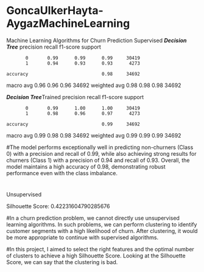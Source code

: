 # GoncaUlkerHayta-AygazMachineLearning
Machine Learning Algorithms for Churn Prediction
Supervised
*****Decision Tree*****
              precision    recall  f1-score   support

           0       0.99      0.99      0.99     30419
           1       0.94      0.93      0.93      4273

    accuracy                           0.98     34692
   macro avg       0.96      0.96      0.96     34692
weighted avg       0.98      0.98      0.98     34692

*****Decision Tree*****Trained
              precision    recall  f1-score   support

           0       0.99      1.00      1.00     30419
           1       0.98      0.96      0.97      4273

    accuracy                           0.99     34692
   macro avg       0.99      0.98      0.98     34692
weighted avg       0.99      0.99      0.99     34692

#The model performs exceptionally well in predicting non-churners (Class 0) with a precision and recall of 0.99, 
while also achieving strong results for churners (Class 1) with a precision of 0.94 and recall of 0.93. 
Overall, the model maintains a high accuracy of 0.98, demonstrating robust performance even with the class imbalance.

#

Unsupervised

Silhouette Score: 0.42231604790285676

#In a churn prediction problem, we cannot directly use unsupervised learning algorithms. In such problems, we can perform clustering to identify customer segments with a high likelihood of churn. After clustering, it would be more appropriate to continue with supervised algorithms.

#In this project, I aimed to select the right features and the optimal number of clusters to achieve a high Silhouette Score. Looking at the Silhouette Score, we can say that the clustering is bad.
